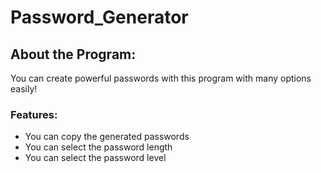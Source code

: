# Password_Generator

## About the Program:
You can create powerful passwords with this program with many options easily!

### Features:
- You can copy the generated passwords
- You can select the password length
- You can select the password level
